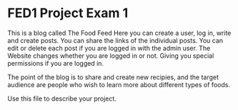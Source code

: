 # FED1 Project Exam 1
This is a blog called The Food Feed
Here you can create a user, log in, write and create posts. You can share the links of the individual posts. You can edit or delete each post if you are logged in with the admin user. The Website changes whether you are logged in or not. Giving you special permissions if you are logged in.

The point of the blog is to share and create new recipies, and the target audience are people who wish to learn more about different types of foods.








Use this file to describe your project.